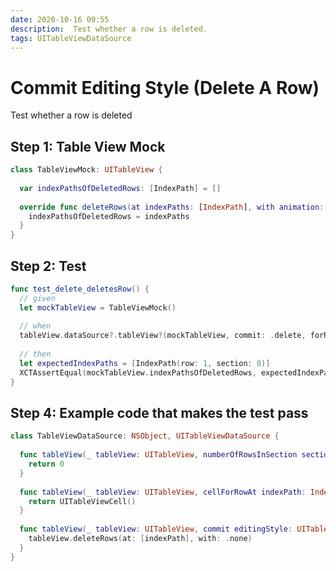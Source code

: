```yaml
---
date: 2020-10-16 00:55
description:  Test whether a row is deleted.
tags: UITableViewDataSource
---
```


# Commit Editing Style (Delete A Row)

Test whether a row is deleted

## Step 1: Table View Mock

```swift
class TableViewMock: UITableView {
  
  var indexPathsOfDeletedRows: [IndexPath] = []
  
  override func deleteRows(at indexPaths: [IndexPath], with animation: UITableView.RowAnimation) {
    indexPathsOfDeletedRows = indexPaths
  }
}
```

## Step 2: Test

```swift
func test_delete_deletesRow() {
  // given
  let mockTableView = TableViewMock()
  
  // when
  tableView.dataSource?.tableView?(mockTableView, commit: .delete, forRowAt: IndexPath(row: 1, section: 0))
  
  // then
  let expectedIndexPaths = [IndexPath(row: 1, section: 0)]
  XCTAssertEqual(mockTableView.indexPathsOfDeletedRows, expectedIndexPaths)
}
```

## Step 4: Example code that makes the test pass

```swift
class TableViewDataSource: NSObject, UITableViewDataSource {
  
  func tableView(_ tableView: UITableView, numberOfRowsInSection section: Int) -> Int {
    return 0
  }
  
  func tableView(_ tableView: UITableView, cellForRowAt indexPath: IndexPath) -> UITableViewCell {
    return UITableViewCell()
  }
  
  func tableView(_ tableView: UITableView, commit editingStyle: UITableViewCell.EditingStyle, forRowAt indexPath: IndexPath) {
    tableView.deleteRows(at: [indexPath], with: .none)
  }
}
```

